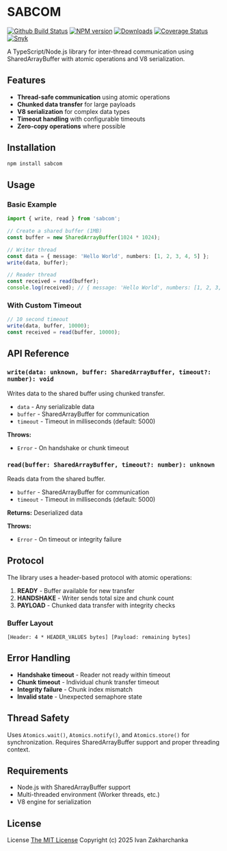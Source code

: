 # SABCOM 

[![Github Build Status][github-image]][github-url]
[![NPM version][npm-image]][npm-url]
[![Downloads][downloads-image]][npm-url]
[![Coverage Status][codecov-image]][codecov-url]
[![Snyk][snyk-image]][snyk-url]

A TypeScript/Node.js library for inter-thread communication using SharedArrayBuffer with atomic operations and V8 serialization.

## Features

- **Thread-safe communication** using atomic operations
- **Chunked data transfer** for large payloads
- **V8 serialization** for complex data types
- **Timeout handling** with configurable timeouts
- **Zero-copy operations** where possible

## Installation

```bash
npm install sabcom
```

## Usage

### Basic Example

```typescript
import { write, read } from 'sabcom';

// Create a shared buffer (1MB)
const buffer = new SharedArrayBuffer(1024 * 1024);

// Writer thread
const data = { message: 'Hello World', numbers: [1, 2, 3, 4, 5] };
write(data, buffer);

// Reader thread
const received = read(buffer);
console.log(received); // { message: 'Hello World', numbers: [1, 2, 3, 4, 5] }
```

### With Custom Timeout

```typescript
// 10 second timeout
write(data, buffer, 10000);
const received = read(buffer, 10000);
```

## API Reference

### `write(data: unknown, buffer: SharedArrayBuffer, timeout?: number): void`

Writes data to the shared buffer using chunked transfer.

- `data` - Any serializable data
- `buffer` - SharedArrayBuffer for communication
- `timeout` - Timeout in milliseconds (default: 5000)

**Throws:**
- `Error` - On handshake or chunk timeout

### `read(buffer: SharedArrayBuffer, timeout?: number): unknown`

Reads data from the shared buffer.

- `buffer` - SharedArrayBuffer for communication  
- `timeout` - Timeout in milliseconds (default: 5000)

**Returns:** Deserialized data

**Throws:**
- `Error` - On timeout or integrity failure

## Protocol

The library uses a header-based protocol with atomic operations:

1. **READY** - Buffer available for new transfer
2. **HANDSHAKE** - Writer sends total size and chunk count
3. **PAYLOAD** - Chunked data transfer with integrity checks

### Buffer Layout

```
[Header: 4 * HEADER_VALUES bytes] [Payload: remaining bytes]
```

## Error Handling

- **Handshake timeout** - Reader not ready within timeout
- **Chunk timeout** - Individual chunk transfer timeout  
- **Integrity failure** - Chunk index mismatch
- **Invalid state** - Unexpected semaphore state

## Thread Safety

Uses `Atomics.wait()`, `Atomics.notify()`, and `Atomics.store()` for synchronization. Requires SharedArrayBuffer support and proper threading context.

## Requirements

- Node.js with SharedArrayBuffer support
- Multi-threaded environment (Worker threads, etc.)
- V8 engine for serialization


## License

License [The MIT License](./LICENSE)
Copyright (c) 2025 Ivan Zakharchanka

[npm-url]: https://www.npmjs.com/package/sabcom
[downloads-image]: https://img.shields.io/npm/dw/sabcom.svg?maxAge=43200
[npm-image]: https://img.shields.io/npm/v/sabcom.svg?maxAge=43200
[github-url]: https://github.com/3axap4eHko/sabcom/actions
[github-image]: https://github.com/3axap4eHko/sabcom/actions/workflows/build.yml/badge.svg?branch=master
[codecov-url]: https://codecov.io/gh/3axap4eHko/sabcom
[codecov-image]: https://codecov.io/gh/3axap4eHko/sabcom/branch/master/graph/badge.svg?maxAge=43200
[snyk-url]: https://snyk.io/test/npm/sabcom/latest
[snyk-image]: https://snyk.io/test/github/3axap4eHko/sabcom/badge.svg?maxAge=43200
